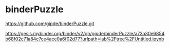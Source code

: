 # binderPuzzle


https://github.com/gipde/binderPuzzle.git


https://gesis.mybinder.org/binder/v2/gh/gipde/binderPuzzle/a73a30e6854b68f02c71a84c7ce4ace0a6f02d77?urlpath=lab%2Ftree%2FUntitled.ipynb
